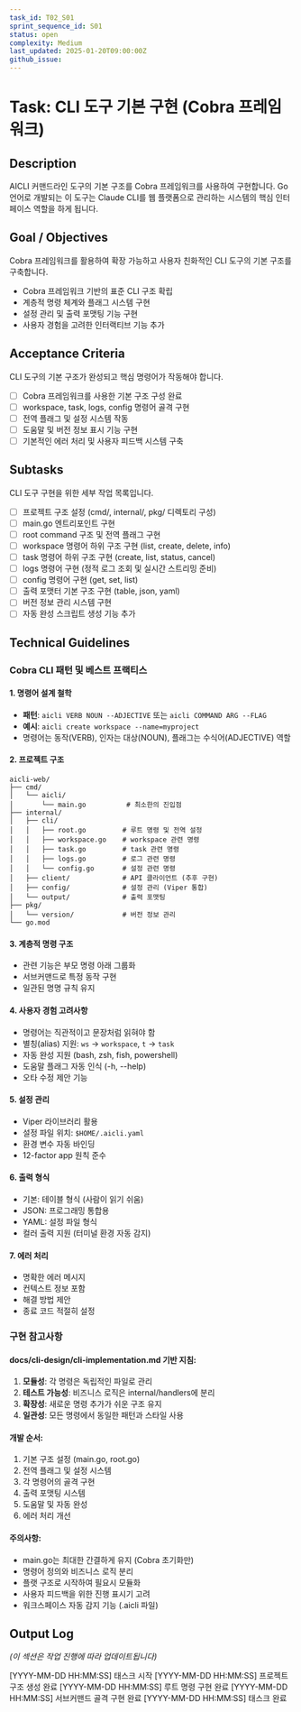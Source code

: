 ```yaml
---
task_id: T02_S01
sprint_sequence_id: S01
status: open
complexity: Medium
last_updated: 2025-01-20T09:00:00Z
github_issue: 
---
```


# Task: CLI 도구 기본 구현 (Cobra 프레임워크)

## Description
AICLI 커맨드라인 도구의 기본 구조를 Cobra 프레임워크를 사용하여 구현합니다. Go 언어로 개발되는 이 도구는 Claude CLI를 웹 플랫폼으로 관리하는 시스템의 핵심 인터페이스 역할을 하게 됩니다.

## Goal / Objectives
Cobra 프레임워크를 활용하여 확장 가능하고 사용자 친화적인 CLI 도구의 기본 구조를 구축합니다.
- Cobra 프레임워크 기반의 표준 CLI 구조 확립
- 계층적 명령 체계와 플래그 시스템 구현
- 설정 관리 및 출력 포맷팅 기능 구현
- 사용자 경험을 고려한 인터랙티브 기능 추가

## Acceptance Criteria
CLI 도구의 기본 구조가 완성되고 핵심 명령어가 작동해야 합니다.
- [ ] Cobra 프레임워크를 사용한 기본 구조 구성 완료
- [ ] workspace, task, logs, config 명령어 골격 구현
- [ ] 전역 플래그 및 설정 시스템 작동
- [ ] 도움말 및 버전 정보 표시 기능 구현
- [ ] 기본적인 에러 처리 및 사용자 피드백 시스템 구축

## Subtasks
CLI 도구 구현을 위한 세부 작업 목록입니다.
- [ ] 프로젝트 구조 설정 (cmd/, internal/, pkg/ 디렉토리 구성)
- [ ] main.go 엔트리포인트 구현
- [ ] root command 구조 및 전역 플래그 구현
- [ ] workspace 명령어 하위 구조 구현 (list, create, delete, info)
- [ ] task 명령어 하위 구조 구현 (create, list, status, cancel)
- [ ] logs 명령어 구현 (정적 로그 조회 및 실시간 스트리밍 준비)
- [ ] config 명령어 구현 (get, set, list)
- [ ] 출력 포맷터 기본 구조 구현 (table, json, yaml)
- [ ] 버전 정보 관리 시스템 구현
- [ ] 자동 완성 스크립트 생성 기능 추가

## Technical Guidelines

### Cobra CLI 패턴 및 베스트 프랙티스

#### 1. 명령어 설계 철학
- **패턴**: `aicli VERB NOUN --ADJECTIVE` 또는 `aicli COMMAND ARG --FLAG`
- **예시**: `aicli create workspace --name=myproject`
- 명령어는 동작(VERB), 인자는 대상(NOUN), 플래그는 수식어(ADJECTIVE) 역할

#### 2. 프로젝트 구조
```
aicli-web/
├── cmd/
│   └── aicli/
│       └── main.go          # 최소한의 진입점
├── internal/
│   ├── cli/
│   │   ├── root.go         # 루트 명령 및 전역 설정
│   │   ├── workspace.go    # workspace 관련 명령
│   │   ├── task.go         # task 관련 명령
│   │   ├── logs.go         # 로그 관련 명령
│   │   └── config.go       # 설정 관련 명령
│   ├── client/             # API 클라이언트 (추후 구현)
│   ├── config/             # 설정 관리 (Viper 통합)
│   └── output/             # 출력 포맷팅
├── pkg/
│   └── version/            # 버전 정보 관리
└── go.mod
```

#### 3. 계층적 명령 구조
- 관련 기능은 부모 명령 아래 그룹화
- 서브커맨드로 특정 동작 구현
- 일관된 명명 규칙 유지

#### 4. 사용자 경험 고려사항
- 명령어는 직관적이고 문장처럼 읽혀야 함
- 별칭(alias) 지원: `ws` → `workspace`, `t` → `task`
- 자동 완성 지원 (bash, zsh, fish, powershell)
- 도움말 플래그 자동 인식 (-h, --help)
- 오타 수정 제안 기능

#### 5. 설정 관리
- Viper 라이브러리 활용
- 설정 파일 위치: `$HOME/.aicli.yaml`
- 환경 변수 자동 바인딩
- 12-factor app 원칙 준수

#### 6. 출력 형식
- 기본: 테이블 형식 (사람이 읽기 쉬움)
- JSON: 프로그래밍 통합용
- YAML: 설정 파일 형식
- 컬러 출력 지원 (터미널 환경 자동 감지)

#### 7. 에러 처리
- 명확한 에러 메시지
- 컨텍스트 정보 포함
- 해결 방법 제안
- 종료 코드 적절히 설정

### 구현 참고사항

#### docs/cli-design/cli-implementation.md 기반 지침:
1. **모듈성**: 각 명령은 독립적인 파일로 관리
2. **테스트 가능성**: 비즈니스 로직은 internal/handlers에 분리
3. **확장성**: 새로운 명령 추가가 쉬운 구조 유지
4. **일관성**: 모든 명령에서 동일한 패턴과 스타일 사용

#### 개발 순서:
1. 기본 구조 설정 (main.go, root.go)
2. 전역 플래그 및 설정 시스템
3. 각 명령어의 골격 구현
4. 출력 포맷팅 시스템
5. 도움말 및 자동 완성
6. 에러 처리 개선

#### 주의사항:
- main.go는 최대한 간결하게 유지 (Cobra 초기화만)
- 명령어 정의와 비즈니스 로직 분리
- 플랫 구조로 시작하여 필요시 모듈화
- 사용자 피드백을 위한 진행 표시기 고려
- 워크스페이스 자동 감지 기능 (.aicli 파일)

## Output Log
*(이 섹션은 작업 진행에 따라 업데이트됩니다)*

[YYYY-MM-DD HH:MM:SS] 태스크 시작
[YYYY-MM-DD HH:MM:SS] 프로젝트 구조 생성 완료
[YYYY-MM-DD HH:MM:SS] 루트 명령 구현 완료
[YYYY-MM-DD HH:MM:SS] 서브커맨드 골격 구현 완료
[YYYY-MM-DD HH:MM:SS] 태스크 완료